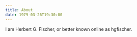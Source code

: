 ```yaml
---
title: About
date: 1979-03-26T19:30:00
---
```


I am Herbert G. Fischer, or better known online as hgfischer.


